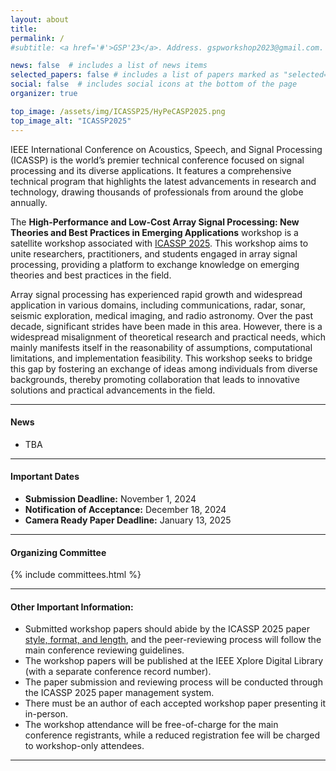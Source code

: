 ```yaml
---
layout: about
title: 
permalink: /
#subtitle: <a href='#'>GSP'23</a>. Address. gspworkshop2023@gmail.com. Moto. Etc.

news: false  # includes a list of news items
selected_papers: false # includes a list of papers marked as "selected={true}"
social: false  # includes social icons at the bottom of the page
organizer: true

top_image: /assets/img/ICASSP25/HyPeCASP2025.png
top_image_alt: "ICASSP2025"
---
```


IEEE International Conference on Acoustics, Speech, and Signal Processing (ICASSP) is the world’s premier technical conference focused on signal processing and its diverse applications. It features a comprehensive technical program that highlights the latest advancements in research and technology, drawing thousands of professionals from around the globe annually.

The **High-Performance and Low-Cost Array Signal Processing: New Theories and Best Practices in Emerging Applications** workshop is a satellite workshop associated with [ICASSP 2025](https://2025.ieeeicassp.org/). This workshop aims to unite researchers, practitioners, and students engaged in array signal processing, providing a platform to exchange knowledge on emerging theories and best practices in the field.

Array signal processing has experienced rapid growth and widespread application in various domains, including communications, radar, sonar, seismic exploration, medical imaging, and radio astronomy. Over the past decade, significant strides have been made in this area. However, there is a widespread misalignment of theoretical research and practical needs, which mainly manifests itself in the reasonability of assumptions, computational limitations, and implementation feasibility. This workshop seeks to bridge this gap by fostering an exchange of ideas among individuals from diverse backgrounds, thereby promoting collaboration that leads to innovative solutions and practical advancements in the field.


---
#### News
+ TBA

---
#### Important Dates
+ **Submission Deadline:**  November 1, 2024
+ **Notification of Acceptance:** December 18, 2024
+ **Camera Ready Paper Deadline:** January 13, 2025

---
#### Organizing Committee

{% include committees.html %}

---
#### Other Important Information:
+ Submitted workshop papers should abide by the ICASSP 2025 paper [style, format, and length](https://2025.ieeeicassp.org/author-kit-instructions/), and the peer-reviewing process will follow the main conference reviewing guidelines. 
+ The workshop papers will be published at the IEEE Xplore Digital Library (with a separate conference record number). 
+ The paper submission and reviewing process will be conducted through the ICASSP 2025 paper management system.
+ There must be an author of each accepted workshop paper presenting it in-person.
+ The workshop attendance will be free-of-charge for the main conference registrants, while a reduced registration fee will be charged to workshop-only attendees.
 

---

